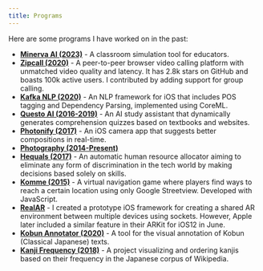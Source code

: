 ```yaml
---
title: Programs
---
```

Here are some programs I have worked on in the past:
- [**Minerva AI (2023)**](https://github.com/minerva-ed/MinervAI) - A classroom simulation tool for educators.
- [**Zipcall (2020)**](https://zipcall.io/) - A peer-to-peer browser video calling platform with unmatched video quality
and latency. It has 2.8k stars on GitHub and boasts 100k active users. I contributed by adding support for group
calling.
- [**Kafka NLP (2020)**](https://github.com/questo-ai/Kafka "Kafka NLP") - An NLP framework for iOS that includes POS
tagging and Dependency Parsing, implemented using CoreML.
- [**Questo AI (2016-2019)**](https://questo.ai/) - An AI study assistant that dynamically generates comprehension
quizzes based on textbooks and websites.
- [**Photonify (2017)**](http://getphotonify.strikingly.com/) - An iOS camera app that suggests better compositions in
real-time.
- [**Photography (2014-Present)**](https://instagra.com/taixhi)
- [**Hequals (2017)**](https://devpost.com/software/hequals-h) - An automatic human resource allocator aiming to
eliminate any form of discrimination in the tech world by making decisions based solely on skills.
- [**Komme (2015)**](https://github.com/SuperSpy827/Komme) - A virtual navigation game where players find ways to reach
a certain location using only Google Streetview. Developed with JavaScript.
- [**RealAR**](https://devpost.com/software/au-real-time-multiplayer-ar-experience-for-ios) - I created a prototype iOS
framework for creating a shared AR environment between multiple devices using sockets. However, Apple later included a
similar feature in their ARKit for iOS12 in June.
- [**Kobun Annotator (2020)**](https://github.com/taixhi/kobun-viz) - A tool for the visual annotation of Kobun
(Classical Japanese) texts.
- [**Kanji Frequency (2018)**](https://github.com/taixhi/kanji_frequency) - A project visualizing and ordering kanjis
based on their frequency in the Japanese corpus of Wikipedia.
